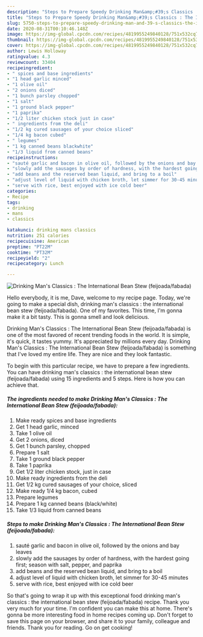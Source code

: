 ```yaml
---
description: "Steps to Prepare Speedy Drinking Man&amp;#39;s Classics : The International Bean Stew (feijoada/fabada)"
title: "Steps to Prepare Speedy Drinking Man&amp;#39;s Classics : The International Bean Stew (feijoada/fabada)"
slug: 5750-steps-to-prepare-speedy-drinking-man-and-39-s-classics-the-international-bean-stew-feijoada-fabada
date: 2020-08-31T00:10:46.148Z
image: https://img-global.cpcdn.com/recipes/4819955249840128/751x532cq70/drinking-mans-classics-the-international-bean-stew-feijoadafabada-recipe-main-photo.jpg
thumbnail: https://img-global.cpcdn.com/recipes/4819955249840128/751x532cq70/drinking-mans-classics-the-international-bean-stew-feijoadafabada-recipe-main-photo.jpg
cover: https://img-global.cpcdn.com/recipes/4819955249840128/751x532cq70/drinking-mans-classics-the-international-bean-stew-feijoadafabada-recipe-main-photo.jpg
author: Lewis Holloway
ratingvalue: 4.3
reviewcount: 33404
recipeingredient:
- " spices and base ingredients"
- "1 head garlic minced"
- "1 olive oil"
- "2 onions diced"
- "1 bunch parsley chopped"
- "1 salt"
- "1 ground black pepper"
- "1 paprika"
- "1/2 liter chicken stock just in case"
- " ingredients from the deli"
- "1/2 kg cured sausages of your choice sliced"
- "1/4 kg bacon cubed"
- " legumes"
- "1 kg canned beans blackwhite"
- "1/3 liquid from canned beans"
recipeinstructions:
- "sauté garlic and bacon in olive oil, followed by the onions and bay leaves"
- "slowly add the sausages by order of hardness, with the hardest going first; season with salt, pepper, and paprika"
- "add beans and the reserved bean liquid, and bring to a boil"
- "adjust level of liquid with chicken broth, let simmer for 30-45 minutes"
- "serve with rice, best enjoyed with ice cold beer"
categories:
- Recipe
tags:
- drinking
- mans
- classics

katakunci: drinking mans classics 
nutrition: 251 calories
recipecuisine: American
preptime: "PT22M"
cooktime: "PT32M"
recipeyield: "2"
recipecategory: Lunch

---
```



![Drinking Man&#39;s Classics : The International Bean Stew (feijoada/fabada)](https://img-global.cpcdn.com/recipes/4819955249840128/751x532cq70/drinking-mans-classics-the-international-bean-stew-feijoadafabada-recipe-main-photo.jpg)

Hello everybody, it is me, Dave, welcome to my recipe page. Today, we're going to make a special dish, drinking man&#39;s classics : the international bean stew (feijoada/fabada). One of my favorites. This time, I'm gonna make it a bit tasty. This is gonna smell and look delicious.

Drinking Man&#39;s Classics : The International Bean Stew (feijoada/fabada) is one of the most favored of recent trending foods in the world. It is simple, it's quick, it tastes yummy. It's appreciated by millions every day. Drinking Man&#39;s Classics : The International Bean Stew (feijoada/fabada) is something that I've loved my entire life. They are nice and they look fantastic.




To begin with this particular recipe, we have to prepare a few ingredients. You can have drinking man&#39;s classics : the international bean stew (feijoada/fabada) using 15 ingredients and 5 steps. Here is how you can achieve that.

<!--inarticleads1-->

##### The ingredients needed to make Drinking Man&#39;s Classics : The International Bean Stew (feijoada/fabada):

1. Make ready  spices and base ingredients
1. Get 1 head garlic, minced
1. Take 1 olive oil
1. Get 2 onions, diced
1. Get 1 bunch parsley, chopped
1. Prepare 1 salt
1. Take 1 ground black pepper
1. Take 1 paprika
1. Get 1/2 liter chicken stock, just in case
1. Make ready  ingredients from the deli
1. Get 1/2 kg cured sausages of your choice, sliced
1. Make ready 1/4 kg bacon, cubed
1. Prepare  legumes
1. Prepare 1 kg canned beans (black/white)
1. Take 1/3 liquid from canned beans




<!--inarticleads2-->

##### Steps to make Drinking Man&#39;s Classics : The International Bean Stew (feijoada/fabada):

1. sauté garlic and bacon in olive oil, followed by the onions and bay leaves
1. slowly add the sausages by order of hardness, with the hardest going first; season with salt, pepper, and paprika
1. add beans and the reserved bean liquid, and bring to a boil
1. adjust level of liquid with chicken broth, let simmer for 30-45 minutes
1. serve with rice, best enjoyed with ice cold beer




So that's going to wrap it up with this exceptional food drinking man&#39;s classics : the international bean stew (feijoada/fabada) recipe. Thank you very much for your time. I'm confident you can make this at home. There's gonna be more interesting food in home recipes coming up. Don't forget to save this page on your browser, and share it to your family, colleague and friends. Thank you for reading. Go on get cooking!
